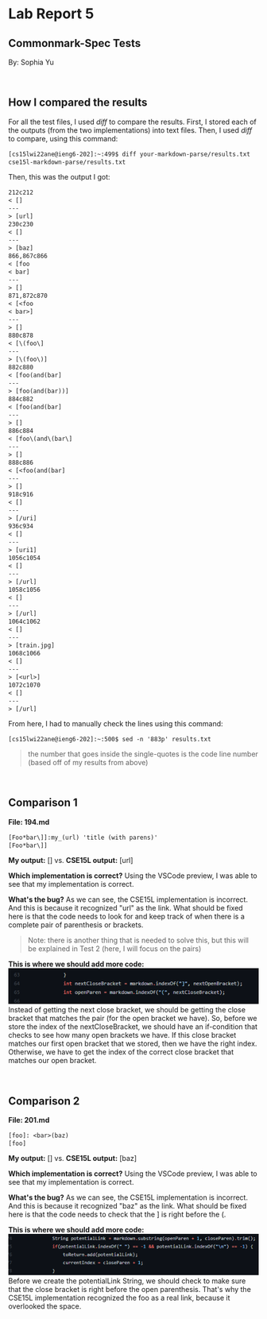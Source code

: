 # **Lab Report 5** 
## Commonmark-Spec Tests
By: Sophia Yu

<br>

## **How I compared the results**
For all the test files, I used *diff* to compare the results. First, I stored each of the outputs (from the two implementations) into text files. Then, I used *diff* to compare, using this command:
```
[cs15lwi22ane@ieng6-202]:~:499$ diff your-markdown-parse/results.txt cse15l-markdown-parse/results.txt
```

Then, this was the output I got: 
```
212c212
< []
---
> [url]
230c230
< []
---
> [baz]
866,867c866
< [foo
< bar]
---
> []
871,872c870
< [<foo
< bar>]
---
> []
880c878
< [\(foo\]
---
> [\(foo\)]
882c880
< [foo(and(bar]
---
> [foo(and(bar))]
884c882
< [foo(and(bar]
---
> []
886c884
< [foo\(and\(bar\]
---
> []
888c886
< [<foo(and(bar]
---
> []
918c916
< []
---
> [/uri]
936c934
< []
---
> [uri1]
1056c1054
< []
---
> [/url]
1058c1056
< []
---
> [/url]
1064c1062
< []
---
> [train.jpg]
1068c1066
< []
---
> [<url>]
1072c1070
< []
---
> [/url]
```

From here, I had to manually check the lines using this command:
```
[cs15lwi22ane@ieng6-202]:~:500$ sed -n '883p' results.txt
```
> the number that goes inside the single-quotes is the code line number (based off of my results from above)

<br>

## **Comparison 1**
**File: 194.md** 
```
[Foo*bar\]]:my_(url) 'title (with parens)'
[Foo*bar\]]
```
**My output:** [] vs. **CSE15L output:** [url]

**Which implementation is correct?**
Using the VSCode preview, I was able to see that my implementation is correct. 

**What's the bug?** 
As we can see, the CSE15L implementation is incorrect. And this is because it recognized "url" as the link. What should be fixed here is that the code needs to look for and keep track of when there is a complete pair of parenthesis or brackets. 
> Note: there is another thing that is needed to solve this, but this will be explained in Test 2 (here, I will focus on the pairs)

**This is where we should add more code:**
![Image](/screenshots/Pt5_c.png)
Instead of getting the next close bracket, we should be getting the close bracket that matches the pair (for the open bracket we have). So, before we store the index of the nextCloseBracket, we should have an if-condition that checks to see how many open brackets we have. If this close bracket matches our first open bracket that we stored, then we have the right index. Otherwise, we have to get the index of the correct close bracket that matches our open bracket.

<br>

## **Comparison 2**
**File: 201.md** 
```
[foo]: <bar>(baz)
[foo]
```
**My output:** [] vs. **CSE15L output:** [baz]

**Which implementation is correct?**
Using the VSCode preview, I was able to see that my implementation is correct. 

**What's the bug?** 
As we can see, the CSE15L implementation is incorrect. And this is because it recognized "baz" as the link. What should be fixed here is that the code needs to check that the ] is right before the (.

**This is where we should add more code:**
![Image](/screenshots/Pt5_b.png)
Before we create the potentialLink String, we should check to make sure that the close bracket is right before the open parenthesis. That's why the CSE15L implementation recognized the foo as a real link, because it overlooked the space.
